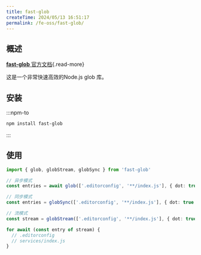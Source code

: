 ```yaml
---
title: fast-glob
createTime: 2024/05/13 16:51:17
permalink: /fe-oss/fast-glob/
---
```


<Badge text="NodeJS 18.18.0+" />

<RepoCard repo="mrmlnc/fast-glob" />

## 概述

[**fast-glob** 官方文档](https://github.com/mrmlnc/fast-glob){.read-more}

这是一个非常快速高效的Node.js glob 库。

## 安装

:::npm-to

```sh
npm install fast-glob
```

:::

## 使用

```ts
import { glob, globStream, globSync } from 'fast-glob'
```

```ts
// 异步模式
const entries = await glob(['.editorconfig', '**/index.js'], { dot: true })

// 同步模式
const entries = globSync(['.editorconfig', '**/index.js'], { dot: true })

// 流模式
const stream = globStream(['.editorconfig', '**/index.js'], { dot: true })

for await (const entry of stream) {
  // .editorconfig
  // services/index.js
}
```
